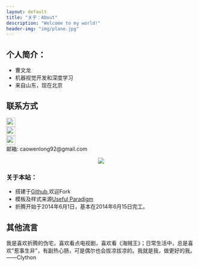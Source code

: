```yaml
---
layout: default
title: "关于：About"
description: "Welcome to my world!"
header-img: "img/plane.jpg"
---
```

## 个人简介：

* 曹文龙
* 机器视觉开发和深度学习
* 来自山东，现在北京

## 联系方式

<p class="contact">
 <a href="http://weibo.com/ouyanglip" title="微博联系我"><img src="http://www.sinaimg.cn/blog/developer/wiki/LOGO_32x32.png" width="24" height="24" style="display:inline-block;vertical-align:middle"></a><br/>
        <a href="http://www.zhihu.com/people/lippi-ouyang" title="知乎联系我"><img src="http://www.zhihu.com/favicon.ico" width="24" height="24" style="display:inline-block;vertical-align:middle"></a><br/>
 <a href="https://github.com/LippiOuYang" title="Github联系我"><img src="http://www.github.com/favicon.ico" width="24" height="24" style="display:inline-block;vertical-align:middle"></a><br/>
邮箱: caowenlong92@gmail.com 
</p>

<center>
    <p><img src="http://dreamofbook.qiniudn.com/Zero.png" align="center"></p>
</center>

### 关于本站：

* 搭建于[Github](https://github.com/EZLippi/EZLippi.github.io),欢迎Fork
* 模板及样式来源[Useful Paradigm](http://usefulparadigm.com/)
* 折腾开始于2014年6月1日，基本在2014年6月15日完工。

## 其他流言
我是喜欢折腾的伪宅，喜欢看点电视剧，喜欢看《海贼王》；日常生活中，总是喜欢"惹事生非"，有副热心肠，可是偶尔也会拔凉拔凉的。我就是我，做更好的我。
——Clython